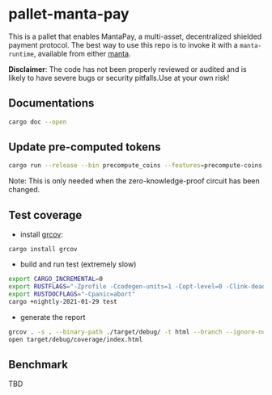 # pallet-manta-pay

This is a pallet that enables MantaPay, a multi-asset, decentralized shielded payment protocol.
The best way to use this repo is to invoke it with a `manta-runtime`,
available from either [manta](https://github.com/Manta-Network/manta).

__Disclaimer__: The code has not been properly reviewed or audited and is likely to have 
severe bugs or security pitfalls.Use at your own risk!

## Documentations

``` sh
cargo doc --open
```


## Update pre-computed tokens
``` sh
cargo run --release --bin precompute_coins --features=precompute-coins > ./src/benchmark/precomputed_coins.rs
```
Note: This is only needed when the zero-knowledge-proof circuit has been changed.

## Test coverage
* install [grcov](https://github.com/mozilla/grcov):
```
cargo install grcov
```
* build and run test (extremely slow)
``` sh
export CARGO_INCREMENTAL=0
export RUSTFLAGS="-Zprofile -Ccodegen-units=1 -Copt-level=0 -Clink-dead-code -Coverflow-checks=off -Zpanic_abort_tests -Cpanic=abort"
export RUSTDOCFLAGS="-Cpanic=abort"
cargo +nightly-2021-01-29 test
```
* generate the report 
``` sh
grcov . -s . --binary-path ./target/debug/ -t html --branch --ignore-not-existing -o ./target/debug/coverage/
open target/debug/coverage/index.html
```

## Benchmark

TBD